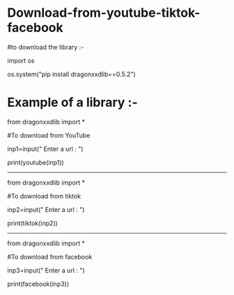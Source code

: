 # Download-from-youtube-tiktok-facebook

#to download the library :-

import os

os.system("pip install dragonxxdlib==0.5.2")

# Example of a library :-

from dragonxxdlib import *

#To download from YouTube

inp1=input(" Enter a url : ")

print(youtube(inp1))

---------------------------------

from dragonxxdlib import *

#To download from tiktok

inp2=input(" Enter a url : ")

print(tiktok(inp2))

-----------------------------------

from dragonxxdlib import *

#To download from facebook

inp3=input(" Enter a url : ")

print(facebook(inp3))
